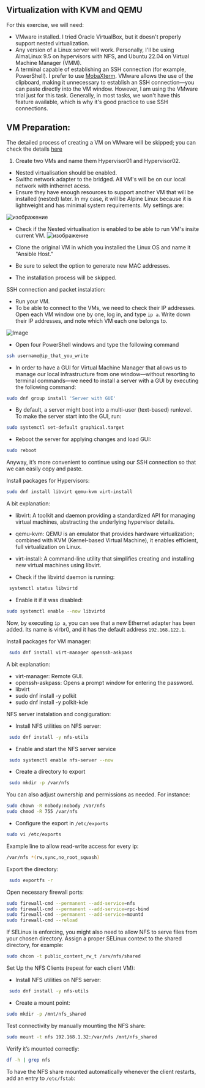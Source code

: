 ## Virtualization with KVM and QEMU
For this exercise, we will need:

- VMware installed. I tried Oracle VirtualBox, but it doesn't properly support nested virtualization.
- Any version of a Linux server will work. Personally, I'll be using AlmaLinux 9.5 on hypervisors with NFS, and Ubuntu 22.04 on Virtual Machine Manager (VMM).
- A terminal capable of establishing an SSH connection (for example, PowerShell). I prefer to use [MobaXterm](https://mobaxterm.mobatek.net/). VMware allows the use of the clipboard, making it unnecessary to establish an SSH connection—you can paste directly into the VM window. However, I am using the VMware trial just for this task. Generally, in most tasks, we won't have this feature available, which is why it's good practice to use SSH connections.

## VM Preparation:
The detailed process of creating a VM on VMware will be skipped; you can check the details [here](https://www.youtube.com/watch?v=sJNxJghTc28)
1. Create two VMs and name them Hypervisor01 and Hypervisor02.
- Nested virtualisation should be enabled.
- Swithc network adapter to the bridged. All VM's will be on our local network with inthernet acess.
- Ensure they have enough resources to support another VM that will be installed (nested) later. In my case, it will be Alpine Linux because it is lightweight and has minimal system requirements. My settings are:

![изображение](https://github.com/user-attachments/assets/ad1dd042-bb38-43a2-90e6-4c3aaf9e09f1)

 - Check if the Nested virtualisation is enabled to be able to run VM's insite current VM.
![изображение](https://github.com/user-attachments/assets/540cba8c-a00c-4443-a4b1-ae461cf75dbe)

 - Clone the original VM in which you installed the Linux OS and name it "Ansible Host."
 - Be sure to select the option to generate new MAC addresses.
 - The installation process will be skipped.
 
 SSH connection and packet instalation:
 - Run your VM. 
 - To be able to connect to the VMs, we need to check their IP addresses. Open each VM window one by one, log in, and type `ip a`. Write down their IP addresses, and note which VM each one belongs to. 

![Image](https://github.com/user-attachments/assets/87d11c4f-a82e-4aeb-b91e-ff5a6f3abc45)

- Open four PowerShell windows and type the following command

```bash
ssh username@ip_that_you_write
```
 - In order to have a GUI for Virtual Machine Manager that allows us to manage our local infrastructure from one window—without resorting to terminal commands—we need to install a server with a GUI by executing the following command:
```bash
sudo dnf group install 'Server with GUI'
```
- By default, a server might boot into a multi-user (text-based) runlevel. To make the server start into the GUI, run:
```bash
sudo systemctl set-default graphical.target
```
- Reboot the server for applying changes and load GUI:
```bash
sudo reboot
```
Anyway, it’s more convenient to continue using our SSH connection so that we can easily copy and paste.

Install packages for Hypervisors:
```bash
sudo dnf install libvirt qemu-kvm virt-install 
```
A bit explanation:
- libvirt: A toolkit and daemon providing a standardized API for managing virtual machines, abstracting the underlying hypervisor details.
- qemu-kvm: QEMU is an emulator that provides hardware virtualization; combined with KVM (Kernel-based Virtual Machine), it enables efficient, full virtualization on Linux.
- virt-install: A command-line utility that simplifies creating and installing new virtual machines using libvirt.

- Check if the libvirtd daemon is running:
```bash
 systemctl status libvirtd
```
- Enable it if it was disabled:
```bash
sudo systemctl enable --now libvirtd
```
Now, by executing `ip a`, you can see that a new Ethernet adapter has been added. Its name is virbr0, and it has the default address `192.168.122.1`.

Install packages for VM manager:

```bash
 sudo dnf install virt-manager openssh-askpass
```
A bit explanation:
- virt-manager: Remote GUI.
- openssh-askpass: Opens a prompt window for entering the password.
- libvirt
- sudo dnf install -y polkit
- sudo dnf install -y polkit-kde

NFS server instalation and congiguration:
- Install NFS utilities on NFS server:
```bash
 sudo dnf install -y nfs-utils
```
- Enable and start the NFS server service
```bash
 sudo systemctl enable nfs-server --now
```
- Create a directory to export

```bash
 sudo mkdir -p /var/nfs
```
You can also adjust ownership and permissions as needed. For instance:

```bash
sudo chown -R nobody:nobody /var/nfs
sudo chmod -R 755 /var/nfs
```
- Configure the export in `/etc/exports`

```bash
sudo vi /etc/exports
```
Example line to allow read-write access for every ip:
```bash
/var/nfs *(rw,sync,no_root_squash)
```
Export the directory:

```bash
 sudo exportfs -r
```
Open necessary firewall ports:
```bash
sudo firewall-cmd --permanent --add-service=nfs
sudo firewall-cmd --permanent --add-service=rpc-bind
sudo firewall-cmd --permanent --add-service=mountd
sudo firewall-cmd --reload
```
If SELinux is enforcing, you might also need to allow NFS to serve files from your chosen directory. Assign a proper SELinux context to the shared directory, for example:
```bash
sudo chcon -t public_content_rw_t /srv/nfs/shared
```
Set Up the NFS Clients (repeat for each client VM):
- Install NFS utilities on NFS server:
```bash
 sudo dnf install -y nfs-utils
```
- Create a mount point:
```bash
sudo mkdir -p /mnt/nfs_shared 
```
Test connectivity by manually mounting the NFS share:
```bash
sudo mount -t nfs 192.168.1.32:/var/nfs /mnt/nfs_shared
```
Verify it’s mounted correctly:
```bash
df -h | grep nfs 
```
To have the NFS share mounted automatically whenever the client restarts, add an entry to `/etc/fstab`:
```bash

```
